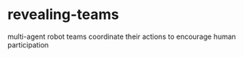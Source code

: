 # revealing-teams
multi-agent robot teams coordinate their actions to encourage human participation
